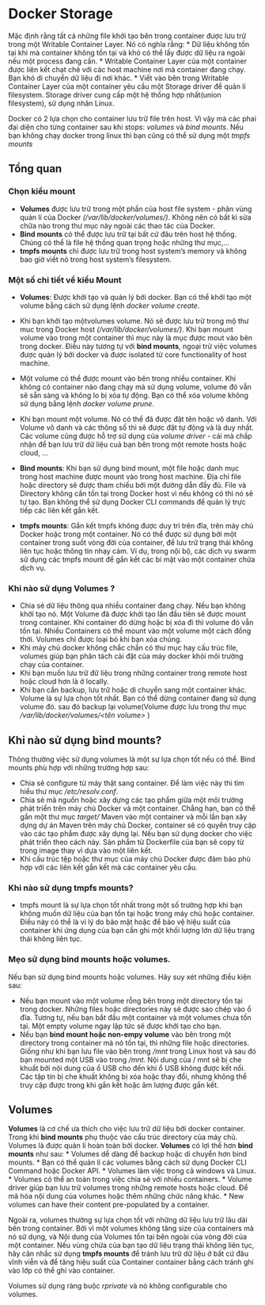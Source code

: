 # Docker Storage

Mặc định rằng tất cả những file khởi tạo bên trong container được lưu trữ trong một Writable Container Layer. Nó có nghĩa rằng:
    * Dữ liệu không tồn tại khi mà container không tồn tại và khó có thể lấy được dữ liệu ra ngoài nếu một process đang cần.
    * Writable Container Layer của một container được liên kết chạt chẽ với các host machine nơi mà container đang chạy. Bạn khó di chuyển dữ liệu đi nơi khác.
    * Viết vào bên trong Writable Container Layer của một container yêu cầu một Storage driver để quản lí filesystem. Storage driver cung cấp một hệ thống hợp nhất(union filesystem), sử dụng nhân Linux. 

Docker có 2 lựa chọn cho container lưu trữ file trên host. Vì vậy mà các phai đại diện cho từng container sau khi stops: _volumes_ và _bind mounts_. Nếu bạn không chạy docker trong linux thì bạn cũng có thể sử dụng một _tmpfs mounts_

## Tổng quan
### Chọn kiểu mount 

* **Volumes** được lưu trữ trong một phần của host file system - phân vùng quản lí của Docker _(/var/lib/docker/volumes/)_. Không nên có bất kì sửa chữa nào trong thư mục này ngoài các thao tác của Docker.
* **Bind mounts** có thể được lưu trữ tại bất cứ đâu trên host hệ thống. Chúng có thể là file hệ thống quan trọng hoặc những thư mục,...
* **tmpfs mounts** chỉ được lưu trữ trong host system’s memory và không bao giờ viết nó trong host system’s filesystem.

### Một số chi tiết về kiểu Mount
* **Volumes**: Được khởi tạo và quản lý bởi docker. Bạn có thể khởi tạo một volume bằng cách sử dụng lệnh  _docker volume create_.
* Khi bạn khởi tạo mộtvolumes  volume. Nó sẽ được lưu trữ trong mộ thư muc trong Docker host _(/var/lib/docker/volumes/)_. Khi bạn mount volume vào trong một container thì mục này là mục được mout vào bên trong docker. Điều này tương tự với **bind mounts**, ngoại trừ việc volumes được quản lý bởi docker và được isolated từ core functionality of host machine.
* Một volume có thể được mount vào bên trong nhiều container. Khi không có container nào đang chạy mà sử dụng volume, volume đó vẫn sẽ sẵn sàng và không lo bị xóa tự động. Bạn có thể xóa volume không sử dụng bằng lệnh _docker volume prune_.
* Khi bạn mount một volume. Nó có thể đã được đặt tên hoặc vô danh. Với  Volume  vô danh và các thông số thì sẽ được đặt tự động và là duy nhất. Các volume cũng được hỗ trợ sử dụng của _volume driver_ - cái mà chấp nhận để bạn lưu trữ dữ liệu cuả bạn bên trong một remote hosts hoặc cloud, ...

* **Bind mounts**: Khi bạn sử dụng bind mount, một file hoặc danh mục trong host machine được mount vào trong host machine. Địa chỉ file hoặc directory sẽ được tham chiếu bởi một đường dẫn đầy đủ. File và Directory không cần tồn tại trong Docker host vì nếu không có thì nó sẽ tự tạo. Bạn không thể sử dụng Docker CLI commands để quản lý trực tiếp các liên kết gắn kết.

* **tmpfs mounts**: Gắn kết tmpfs không được duy trì trên đĩa, trên máy chủ Docker hoặc trong một container. Nó có thể được sử dụng bởi một container trong suốt vòng đời của container, để lưu trữ trạng thái không liên tục hoặc thông tin nhạy cảm. Ví dụ, trong nội bộ, các dịch vụ swarm sử dụng các tmpfs mount để gắn kết các bí mật vào một container chứa dịch vụ.

### Khi nào sử dụng Volumes ?
* Chia sẻ dữ liệu thông qua nhiều container đang chạy. Nếu bạn không khởi tạo nó. Một Volume đã được khởi tạo lần đầu tiên sẽ được mount trong container. Khi container đó dừng hoặc bị xóa đi thì volume đó vẫn tồn tại. Nhiều Containers có thể mount vào một volume một cách đồng thời. Volumes chỉ được loại bỏ khi bạn xóa chúng.
* Khi máy chủ docker không chắc chắn có thư mục hay cấu trúc file, volumes giúp bạn phân tách cài đặt của máy docker khỏi môi trường chạy của container.
* Khi bạn muốn lưu trữ đữ liệu trong những container trong remote host hoặc cloud hơn là ở locally.
* Khi bạn cần backup, lưu trữ hoặc di chuyển sang một container khác. Volume là sự lựa chọn tốt nhất. Bạn có thể dừng container đang sử dụng volume đó. sau đó backup lại volume(Volume được lưu trong thư mục _/var/lib/docker/volumes/<tên volume>_ )

## Khi nào sử dụng bind mounts?
Thông thường việc sử dụng volumes là một sự lựa chọn tốt nếu có thể. Bind mounts phù hợp với những trường hợp sau:
* Chia sẻ configure từ máy thật sang container. Để làm việc này thì tìm hiểu thư mục _/etc/resolv.conf_.
* Chia sẻ mã nguồn hoặc xây dựng các tạo phẩm giữa một môi trường phát triển trên máy chủ Docker và một container. Chẳng hạn, bạn có thể gắn một thư mục _target/_ Maven vào một container và mỗi lần bạn xây dựng dự án Maven trên máy chủ Docker, container sẽ có quyền truy cập vào các tạo phẩm được xây dựng lại.
Nếu bạn sử dụng docker cho việc phát triển theo cách này. Sản phẩm từ Dockerfile của bạn sẽ copy từ trong image thay vì dựa vào một liên kết.
* Khi cấu trúc tệp hoặc thư mục của máy chủ Docker được đảm bảo phù hợp với các liên kết gắn kết mà các container yêu cầu.

### Khi nào sử dụng tmpfs mounts?
* tmpfs mount là sự lựa chọn tốt nhất trong một số trường hợp khi bạn không muốn dữ liệu của bạn tồn tại hoặc trong máy chủ hoặc container. Điều này có thể là vì lý do bảo mật hoặc để bảo vệ hiệu suất của container khi ứng dụng của bạn cần ghi một khối lượng lớn dữ liệu trạng thái không liên tục.

### Mẹo sử dụng bind mounts hoặc volumes.
Nếu bạn sử dụng bind mounts hoặc volumes. Hãy suy xét những điều kiện sau:
* Nếu bạn mount vào một volume rỗng bên trong một directory tồn tại trong docker. Những files hoặc directories này sẽ được sao chép vào ổ đĩa. Tương tự, nếu bạn bắt đầu một container và một volumes chưa tồn tại. Một empty volume ngay lập tức sẽ được khởi tạo cho bạn. 
* Nếu bạn **bind mount hoặc non-empy volume** vào bên trong một directory trong container mà nó tồn tại, thì những file hoặc directories. Giống như khi bạn lưu file vào bên trong _/mnt_ trong Linux host và sau đó bạn mounted một USB vào trong _/mnt_. Nội dung của / mnt sẽ bị che khuất bởi nội dung của ổ USB cho đến khi ổ USB không được kết nối. Các tập tin bị che khuất không bị xóa hoặc thay đổi, nhưng không thể truy cập được trong khi gắn kết hoặc âm lượng được gắn kết.

## Volumes
**Volumes** là cơ chế ưa thích cho việc lưu trữ dữ liệu bởi docker container. Trong khi **bind mounts** phụ thuộc vào cấu trúc directory của máy chủ. Volumes là được quản lí hoàn toàn bởi docker. **Volumes** có lợi thế hơn **bind mounts** như sau:
	* Volumes dễ dàng để backup hoặc di chuyển hơn bind mounts.
	* Bạn có thể quản lí các volumes bằng cách sử dụng Docker CLI Command hoặc Docker API.
	* Volumes làm việc trong cả windows và Linux.
	* Volumes có thể an toàn trong việc chia sẻ với nhiều containers.
	* Volume driver giúp bạn lưu trữ volumes trong những remote hosts hoặc cloud. Để mã hóa nội dung của volumes hoặc thêm những chức năng khác.
	* New volumes can have their content pre-populated by a container.
 
Ngoài ra, volumes thường sự lựa chọn tốt với những dữ liệu lưu trữ lâu dài bên trong container. Bởi vì một volumes không tăng size của containers mà nó sử dụng, và Nội dung của Volumes tồn tại bên ngoài của vòng đời của một container.
Nếu vùng chứa của bạn tạo dữ liệu trạng thái không liên tục, hãy cân nhắc sử dụng **tmpfs mounts** để tránh lưu trữ dữ liệu ở bất cứ đâu vĩnh viễn và để tăng hiệu suất của Container container bằng cách tránh ghi vào lớp có thể ghi vào container.

Volumes sử dụng ràng buộc _rprivate_ và nó không configurable cho volumes.



